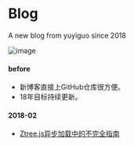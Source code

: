 # Blog
A new blog from yuyiguo since 2018

![image](http://ww3.sinaimg.cn/large/0060lm7Tly1fo6sge2inuj30et08cmxf.jpg)
#### before
- 新博客直接上GitHub仓库很方便。
- 18年目标持续更新。

#### 2018-02

- [Ztree.js异步加载中的不完全指南](https://github.com/yuy1guo/Blog/issues/1)